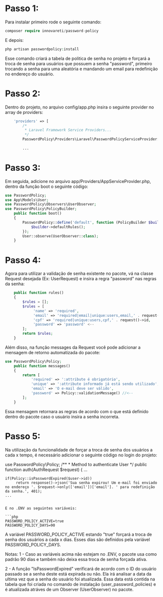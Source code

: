 # Passo 1: 
Para instalar primeiro rode o seguinte comando:

```php
composer require innovareti/password-policy
```

E depois:

```php
php artisan passwordpolicy:install
```

Esse comando criará a tabela de politica de senha no projeto e forçará a troca de senha para usuários que possuem a senha "password", primeiro trocando a senha para uma aleatória e mandando um email para redefinição no endereço do usuário.

# Passo 2: 
Dentro do projeto, no arquivo config/app.php insira o seguinte provider no array de providers:

```php
    'providers' => [
        /*
         * Laravel Framework Service Providers...
         */
        PasswordPolicy\Providers\Laravel\PasswordPolicyServiceProvider::class,
    
        ...
```
# Passo 3:
Em seguida, adicione no arquivo app/Providers/AppServiceProvider.php, dentro da função boot o seguinte código:

```php
use PasswordPolicy;
use App\Models\User;
use PasswordPolicy\Observers\UserObserver;
use PasswordPolicy\PolicyBuilder; 
    public function boot()
    {
        PasswordPolicy::define('default', function (PolicyBuilder $builder) {
            $builder->defaultRules();
        });    
        User::observe(UserObserver::class);
    }
```
# Passo 4:
Agora para utilizar a validação de senha existente no pacote, vá na classe Request desejada (Ex: UserRequest) e insira a regra "password" nas regras da senha:
```php
    public function rules()
    {
        $rules = [];
        $rules = [
             'name' => 'required',
             'email' => 'required|email|unique:users,email,' . request()->id,
             'cpf' => 'required|unique:users,cpf,' . request()->id,
             'password' => 'password' <--
        ];
        return $rules;
    }
```

Além disso, na função messages da Request você pode adicionar a mensagem de retorno automatizada do pacote:

```php
use PasswordPolicy\Policy;
    public function messages()
    {
        return [
            'required' => ':attribute é obrigatório',
            'unique' => ':attribute informado já está sendo utilizado',
            'email' => 'O e-mail deve ser válido',
            'password' => Policy::validationMessage() //<--
        ];
    }
```

Essa mensagem retornara as regras de acordo com o que está definido dentro do pacote caso o usuário insira a senha incorreta.

# Passo 5:
Na utilização da funcionalidade de forçar a troca de senha dos usuários a cada x tempo, é necessário adicionar o seguinte código no login do projeto:

use PasswordPolicy\Policy;
    /**
     * Method to authenticate User
     */
    public function auth(AuthRequest $request)
    {
    ...
    
    if(Policy::isPasswordExpired($user->id))
         return response()->json('Sua senha expirou! Um e-mail foi enviado no endereço '. $request->only(['email'])['email']. ' para redefinição da senha.', 401);  
    ...
```

E no .ENV as seguintes variáveis:

```php
PASSWORD_POLICY_ACTIVE=true
PASSWORD_POLICY_DAYS=90
```
A variável PASSWORD_POLICY_ACTIVE estando "true" forçará a troca de senha dos usuários a cada x dias. Esses dias são definidos pela variável PASSWORD_POLICY_DAYS.

Notas:
1 - Caso as variáveis acima não estejam no .ENV, o pacote usa como padrão 90 dias e também não deixa essa troca de senha forçada ativa. 

2 - A função "IsPasswordExpired" verificará de acordo com o ID do usuário passado se a senha deste está expirada ou não. Ela irá analisar a data da ultima vez que a senha do usuário foi atualizada. Essa data está contida na tabela que foi criada no comando de instalação (user_password_policies) e é atualizada atráves de um Observer (UserObserver) no pacote.

 
